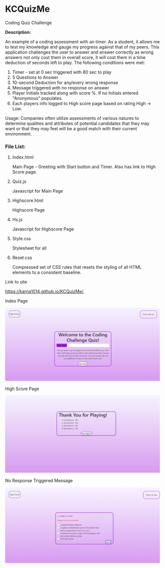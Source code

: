 # KCQuizMe
Coding Quiz Challenge

**Description:**

An example of a coding assessment with an timer.  As a student, it allows me to test my knowledge and gauge my progress against that of my peers.  This application challenges the user to answer and answer correctly as wrong answers not only cost them in overall score, it will cost them in a time deduction of seconds left to play.  The following conditions were met:

1. Timer - set at 0 sec triggered with 80 sec to play 
2. 5 Questions to Answer
3. 10-second Deduction for any/every wrong response
4. Message triggered with no response on answer 
5. Player Initials tracked along with score %.  If no Initials entered "Anonymous" populates.
6. Each players info logged to High score page based on rating High -> Low.


Usage:
Companies often utilize assessments of various natures to determine qualities and attributes of potential candidates that they may want or that they may feel will be a good match with their current environment.


### File List:

1. Index.html
    
     Main Page - Greeting with Start button and Timer.  Also has link to High Score page.

2. Quiz.js    
    
     Javascript for Main Page 

3. Highscore.html      

     Highscore Page

4. Hs.js 

     Javascript for Highscore Page

5. Style.css         

     Stylesheet for all

6. Reset.css

     Compressed set of CSS rules that resets the styling of all HTML elements to a consistent baseline.


Link to site

https://karna1014.github.io/KCQuizMe/.


Index Page

![Index Page](./Assets/Images/OpeningPage.png)

High Score Page

![High Score Page](./Assets/Images/HighScorePage.png)

No Response Triggered Message

![NR Page](Assets/Images/Non-responsiveTrigger.png)